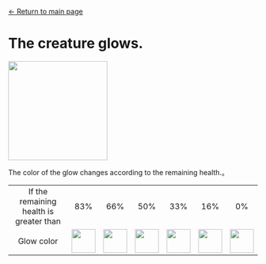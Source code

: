 [← Return to main page](../)
# The creature glows.

<img src="https://i.imgur.com/9nNApbn.png" width="200"/>

The color of the glow changes according to the remaining health.。

<table>
    <tr>
        <td align="center">If the remaining health is greater than</td>
        <td align="center">83%</td>
        <td align="center">66%</td>
        <td align="center">50%</td>
        <td align="center">33%</td>
        <td align="center">16%</td>
        <td align="center">0%</td>
    </tr>
    <tr>
        <td align="center">Glow color</td>
        <td><img src="https://singlecolorimage.com/get/55ff55/40x40" height="48"/></td>
        <td><img src="https://singlecolorimage.com/get/00aa00/40x40" height="48"/></td>
        <td><img src="https://singlecolorimage.com/get/ffff55/40x40" height="48"/></td>
        <td><img src="https://singlecolorimage.com/get/ffaa00/40x40" height="48"/></td>
        <td><img src="https://singlecolorimage.com/get/ff5555/40x40" height="48"/></td>
        <td><img src="https://singlecolorimage.com/get/aa0000/40x40" height="48"/></td>
    </tr>
</table>
